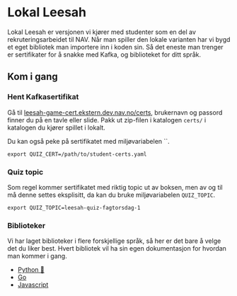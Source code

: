 # Lokal Leesah

Lokal Leesah er versjonen vi kjører med studenter som en del av rekruteringsarbeidet til NAV.
Når man spiller den lokale varianten har vi bygd et eget bibliotek man importere inn i koden sin.
Så det eneste man trenger er sertifikater for å snakke med Kafka, og biblioteket for ditt språk.

## Kom i gang

### Hent Kafkasertifikat

Gå til [leesah-game-cert.ekstern.dev.nav.no/certs](https://leesah-game-cert.ekstern.dev.nav.no/certs), brukernavn og passord finner du på en tavle eller slide.
Pakk ut zip-filen i katalogen `certs/` i katalogen du kjører spillet i lokalt.

Du kan også peke på sertifikatet med miljøvariabelen ``.

```shell
export QUIZ_CERT=/path/to/student-certs.yaml
```

### Quiz topic

Som regel kommer sertifikatet med riktig topic ut av boksen, men av og til må denne settes eksplisitt, da kan du bruke miljøvariabelen `QUIZ_TOPIC`.

```shell
export QUIZ_TOPIC=leesah-quiz-fagtorsdag-1
```

### Biblioteker

Vi har laget biblioteker i flere forskjellige språk, så her er det bare å velge det du liker best.
Hvert bibliotek vil ha sin egen dokumentasjon for hvordan man kommer i gang.

- [Python 🐍](https://github.com/navikt/leesah-game-starter-python)
- [Go](https://github.com/navikt/go-leesah)
- [Javascript](TBA)
